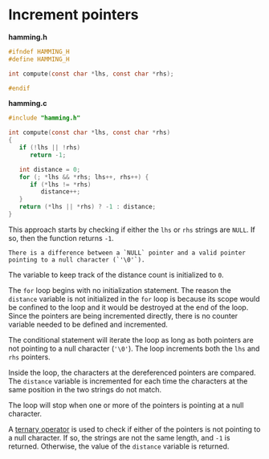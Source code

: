 # Increment pointers

**hamming.h**

```c
#ifndef HAMMING_H
#define HAMMING_H

int compute(const char *lhs, const char *rhs);

#endif
```

**hamming.c**

```c
#include "hamming.h"

int compute(const char *lhs, const char *rhs)
{
   if (!lhs || !rhs)
      return -1;

   int distance = 0;
   for (; *lhs && *rhs; lhs++, rhs++) {
      if (*lhs != *rhs)
         distance++;
   }
   return (*lhs || *rhs) ? -1 : distance;
}
```

This approach starts by checking if either the `lhs` or `rhs` strings are `NULL`.
If so, then the function returns `-1`.

~~~~exercism/note
There is a difference between a `NULL` pointer and a valid pointer pointing to a null character (`'\0'`).
~~~~

The variable to keep track of the distance count is initialized to `0`.

The `for` loop begins with no initialization statement.
The reason the `distance` variable is not initialized in the `for` loop is because its scope would be confined to the loop and
it would be destroyed at the end of the loop.
Since the pointers are being incremented directly, there is no counter variable needed to be defined and incremented.

The conditional statement will iterate the loop as long as both pointers are not pointing to a null character (`'\0'`).
The loop increments both the `lhs` and `rhs` pointers.

Inside the loop, the characters at the dereferenced pointers are compared.
The `distance` variable is incremented for each time the characters at the same position in the two strings do not match.

The loop will stop when one or more of the pointers is pointing at a null character.

A [ternary operator][ternary] is used to check if either of the pointers is not pointing to a null character.
If so, the strings are not the same length, and `-1` is returned.
Otherwise, the value of the `distance` variable is returned.

[ternary]: https://www.geeksforgeeks.org/conditional-or-ternary-operator-in-c-c/
